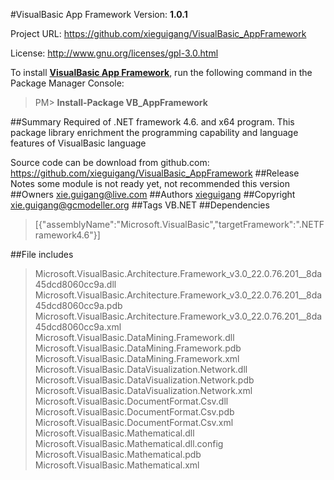 #VisualBasic App Framework
Version: **1.0.1**

Project URL: https://github.com/xieguigang/VisualBasic_AppFramework

License: http://www.gnu.org/licenses/gpl-3.0.html

To install **[VisualBasic App Framework](https://www.nuget.org/packages/VB_AppFramework/)**, run the following command in the Package Manager Console:
> PM>  **Install-Package VB_AppFramework**


##Summary
Required of .NET framework 4.6. and x64 program.
This package library enrichment the programming capability and language features of VisualBasic language

Source code can be download from github.com:
https://github.com/xieguigang/VisualBasic_AppFramework
##Release Notes
some module is not ready yet, not recommended this version
##Owners
xie.guigang@live.com
##Authors
[xieguigang](https://www.nuget.org/profiles/xieguigang)
##Copyright
xie.guigang@gcmodeller.org
##Tags
VB.NET
##Dependencies
>[{"assemblyName":"Microsoft.VisualBasic","targetFramework":".NETFramework4.6"}]


##File includes
> Microsoft.VisualBasic.Architecture.Framework_v3.0_22.0.76.201__8da45dcd8060cc9a.dll<br />
> Microsoft.VisualBasic.Architecture.Framework_v3.0_22.0.76.201__8da45dcd8060cc9a.pdb<br />
> Microsoft.VisualBasic.Architecture.Framework_v3.0_22.0.76.201__8da45dcd8060cc9a.xml<br />
> Microsoft.VisualBasic.DataMining.Framework.dll<br />
> Microsoft.VisualBasic.DataMining.Framework.pdb<br />
> Microsoft.VisualBasic.DataMining.Framework.xml<br />
> Microsoft.VisualBasic.DataVisualization.Network.dll<br />
> Microsoft.VisualBasic.DataVisualization.Network.pdb<br />
> Microsoft.VisualBasic.DataVisualization.Network.xml<br />
> Microsoft.VisualBasic.DocumentFormat.Csv.dll<br />
> Microsoft.VisualBasic.DocumentFormat.Csv.pdb<br />
> Microsoft.VisualBasic.DocumentFormat.Csv.xml<br />
> Microsoft.VisualBasic.Mathematical.dll<br />
> Microsoft.VisualBasic.Mathematical.dll.config<br />
> Microsoft.VisualBasic.Mathematical.pdb<br />
> Microsoft.VisualBasic.Mathematical.xml<br />
